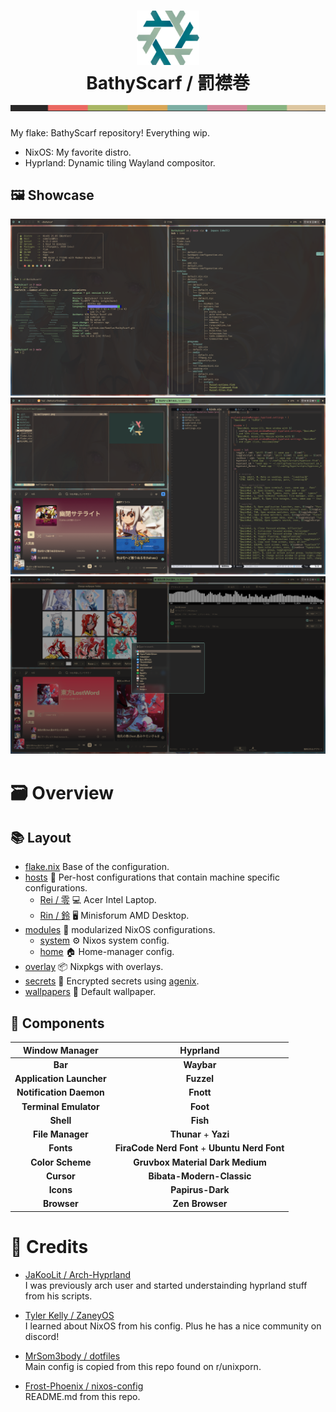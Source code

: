 <h1 align="center">
  <img src="./.github/assets/logo/nixos-logo.png" width="100px" />
  <br>
    BathyScarf / 罰襟巻
  <br>
  <img src="./.github/assets/pallet/pallet1.png" width="600px" height="10px" />
</h1>

My flake: BathyScarf repository!  Everything wip.
- NixOS: My favorite distro.
- Hyprland: Dynamic tiling Wayland compositor.

## 🖼️ Showcase
<p align="center">
  <img src="./.github/assets/screenshots/screenshot1.png" /> <br>
  <img src="./.github/assets/screenshots/screenshot2.png" /> <br>
  <img src="./.github/assets/screenshots/screenshot3.png" /> <br>
</p>

# 🗃️ Overview
## 📚 Layout

- [flake.nix](flake.nix) Base of the configuration.
- [hosts](hosts/) 🌳 Per-host configurations that contain machine specific configurations.
  - [Rei / 零](hosts/Rei/) 💻 Acer Intel Laptop.
  - [Rin / 鈴](hosts/Rin/) 🖥️ Minisforum AMD Desktop.
- [modules](modules/) 🍱 modularized NixOS configurations.
  - [system](modules/system/) ⚙️ Nixos system config.
  - [home](modules/home/) 🏠 Home-manager config.
- [overlay](overlays/) 📦 Nixpkgs with overlays.
- [secrets](secrets/) 🔐 Encrypted secrets using [agenix](https://github.com/ryantm/agenix).
- [wallpapers](wallpapers/) 🌄 Default wallpaper.

## 📓 Components

|    **Window Manager**    |                 **Hyprland**                  |
| :----------------------: | :-------------------------------------------: |
|         **Bar**          |                  **Waybar**                   |
| **Application Launcher** |                  **Fuzzel**                   |
| **Notification Daemon**  |                   **Fnott**                   |
|  **Terminal Emulator**   |                   **Foot**                    |
|        **Shell**         |                   **Fish**                    |
|     **File Manager**     |             **Thunar** + **Yazi**             |
|        **Fonts**         | **FiraCode Nerd Font** + **Ubuntu Nerd Font** |
|     **Color Scheme**     |       **Gruvbox Material Dark Medium**        |
|        **Cursor**        |           **Bibata-Modern-Classic**           |
|        **Icons**         |               **Papirus-Dark**                |
|        **Browser**       |               **Zen Browser**                 |

# 👥 Credits

- [JaKooLit / Arch-Hyprland](https://github.com/JaKooLit/Arch-Hyprland) <br>
I was previously arch user and started understainding hyprland stuff from his scripts.
  
- [Tyler Kelly / ZaneyOS](https://gitlab.com/Zaney/zaneyos) <br>
I learned about NixOS from his config.  Plus he has a nice community on discord!
  
- [MrSom3body / dotfiles](https://github.com/MrSom3body/dotfiles/tree/main) <br>
Main config is copied from this repo found on r/unixporn.
  
- [Frost-Phoenix / nixos-config](https://github.com/Frost-Phoenix/nixos-config) <br>
README.md from this repo.
